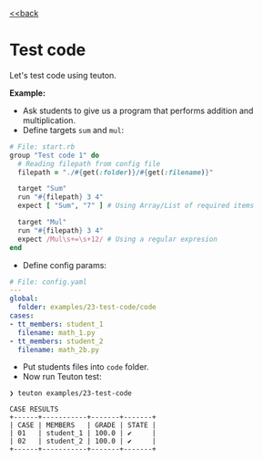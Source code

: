 [<<back](README.md)

# Test code

Let's test code using teuton.

**Example:**

* Ask students to give us a program that performs addition and multiplication.
* Define targets `sum` and `mul`:

```ruby
# File: start.rb
group "Test code 1" do
  # Reading filepath from config file
  filepath = "./#{get(:folder)}/#{get(:filename)}"

  target "Sum"
  run "#{filepath} 3 4"
  expect [ "Sum", "7" ] # Using Array/List of required items

  target "Mul"
  run "#{filepath} 3 4"
  expect /Mul\s+=\s+12/ # Using a regular expresion
end
```

* Define config params:

```yaml
# File: config.yaml
---
global:
  folder: examples/23-test-code/code
cases:
- tt_members: student_1
  filename: math_1.py
- tt_members: student_2
  filename: math_2b.py
```

* Put students files into `code` folder.
* Now run Teuton test:

```
❯ teuton examples/23-test-code

CASE RESULTS
+------+-----------+-------+-------+
| CASE | MEMBERS   | GRADE | STATE |
| 01   | student_1 | 100.0 | ✔     |
| 02   | student_2 | 100.0 | ✔     |
+------+-----------+-------+-------+
```
